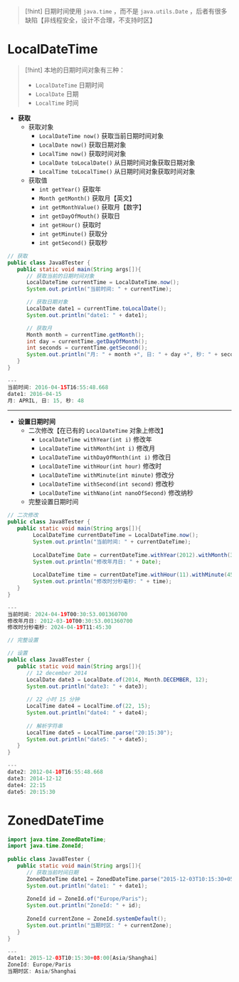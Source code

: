 >[!hint] 日期时间使用 `java.time` ，而不是 `java.utils.Date` ，后者有很多缺陷【非线程安全，设计不合理，不支持时区】

# LocalDateTime
>[!hint] 本地的日期时间对象有三种：
>- `LocalDateTime` 日期时间
>- `LocalDate` 日期
>- `LocalTime` 时间

- **获取**
	- 获取对象
		- `LocalDateTime now()` 获取当前日期时间对象
		- `LocalDate now()` 获取日期对象
		- `LocalTime now()` 获取时间对象
		- `LocalDate toLocalDate()` 从日期时间对象获取日期对象
		- `LocalTime toLocalTime()` 从日期时间对象获取时间对象
	- 获取值
		- `int getYear()` 获取年
		- `Month getMonth()` 获取月【英文】
		- `int getMonthValue()` 获取月【数字】
		- `int getDayOfMouth()` 获取日
		- `int getHour()` 获取时
		- `int getMinute()` 获取分
		- `int getSecond()` 获取秒

```java
// 获取
public class Java8Tester {
   public static void main(String args[]){
      // 获取当前的日期时间对象
      LocalDateTime currentTime = LocalDateTime.now();
      System.out.println("当前时间: " + currentTime);

      // 获取日期对象
      LocalDate date1 = currentTime.toLocalDate();
      System.out.println("date1: " + date1);

      // 获取月
      Month month = currentTime.getMonth();
      int day = currentTime.getDayOfMonth();
      int seconds = currentTime.getSecond();
      System.out.println("月: " + month +", 日: " + day +", 秒: " + seconds);
   }
}

---
当前时间: 2016-04-15T16:55:48.668
date1: 2016-04-15
月: APRIL, 日: 15, 秒: 48
```

---

- **设置日期时间**
	- 二次修改【在已有的 `LocalDateTime` 对象上修改】
		- `LocalDateTime withYear(int i)` 修改年
		- `LocalDateTime withMonth(int i)` 修改月
		- `LocalDateTime withDayOfMonth(int i)` 修改日
		- `LocalDateTime withHour(int hour)` 修改时
		- `LocalDateTime withMinute(int minute)` 修改分
		- `LocalDateTime withSecond(int second)` 修改秒
		- `LocalDateTime withNano(int nanoOfSecond)` 修改纳秒
	- 完整设置日期时间

```java
// 二次修改
public class Java8Tester {
   public static void main(String args[]){
		LocalDateTime currentDateTime = LocalDateTime.now();  
		System.out.println("当前时间: " + currentDateTime);  
		  
		LocalDateTime Date = currentDateTime.withYear(2012).withMonth(3).withDayOfMonth(10);  
		System.out.println("修改年月日: " + Date);  
		  
		LocalDateTime time = currentDateTime.withHour(11).withMinute(45).withSecond(30).withNano(0);  
		System.out.println("修改时分秒毫秒: " + time);
   }
}

---
当前时间: 2024-04-19T00:30:53.001360700
修改年月日: 2012-03-10T00:30:53.001360700
修改时分秒毫秒: 2024-04-19T11:45:30
```

```java
// 完整设置

```

```java
// 设置
public class Java8Tester {
   public static void main(String args[]){
      // 12 december 2014
      LocalDate date3 = LocalDate.of(2014, Month.DECEMBER, 12);
      System.out.println("date3: " + date3);
        
      // 22 小时 15 分钟
      LocalTime date4 = LocalTime.of(22, 15);
      System.out.println("date4: " + date4);
        
      // 解析字符串
      LocalTime date5 = LocalTime.parse("20:15:30");
      System.out.println("date5: " + date5);
   }
}

---
date2: 2012-04-10T16:55:48.668
date3: 2014-12-12
date4: 22:15
date5: 20:15:30
```


# ZonedDateTime
```java
import java.time.ZonedDateTime;
import java.time.ZoneId;
 
public class Java8Tester {
   public static void main(String args[]){
      // 获取当前时间日期
      ZonedDateTime date1 = ZonedDateTime.parse("2015-12-03T10:15:30+05:30[Asia/Shanghai]");
      System.out.println("date1: " + date1);
        
      ZoneId id = ZoneId.of("Europe/Paris");
      System.out.println("ZoneId: " + id);
        
      ZoneId currentZone = ZoneId.systemDefault();
      System.out.println("当期时区: " + currentZone);
   }
}

---
date1: 2015-12-03T10:15:30+08:00[Asia/Shanghai]
ZoneId: Europe/Paris
当期时区: Asia/Shanghai
```















